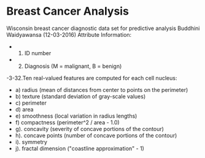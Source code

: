 # Breast Cancer Analysis

Wisconsin breast cancer diagnostic data set for predictive analysis
Buddhini Waidyawansa (12-03-2016)
Attribute Information:

 - 1) ID number 
 - 2) Diagnosis (M = malignant, B = benign) 
 
-3-32.Ten real-valued features are computed for each cell nucleus:

 - a) radius (mean of distances from center to points on the perimeter) 
 - b) texture (standard deviation of gray-scale values) 
 - c) perimeter 
 - d) area 
 - e) smoothness (local variation in radius lengths) 
 - f) compactness (perimeter^2 / area - 1.0) 
 - g). concavity (severity of concave portions of the contour) 
 - h). concave points (number of concave portions of the contour) 
 - i). symmetry 
 - j). fractal dimension ("coastline approximation" - 1)

